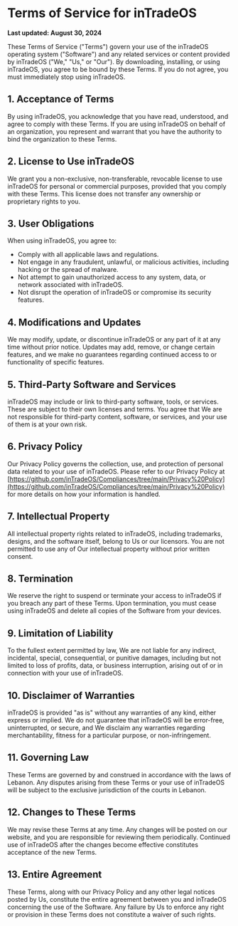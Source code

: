 # Terms of Service for inTradeOS

**Last updated: August 30, 2024**

These Terms of Service ("Terms") govern your use of the inTradeOS operating system ("Software") and any related services or content provided by inTradeOS ("We," "Us," or "Our"). By downloading, installing, or using inTradeOS, you agree to be bound by these Terms. If you do not agree, you must immediately stop using inTradeOS.

## 1. Acceptance of Terms
By using inTradeOS, you acknowledge that you have read, understood, and agree to comply with these Terms. If you are using inTradeOS on behalf of an organization, you represent and warrant that you have the authority to bind the organization to these Terms.

## 2. License to Use inTradeOS
We grant you a non-exclusive, non-transferable, revocable license to use inTradeOS for personal or commercial purposes, provided that you comply with these Terms. This license does not transfer any ownership or proprietary rights to you.

## 3. User Obligations
When using inTradeOS, you agree to:
- Comply with all applicable laws and regulations.
- Not engage in any fraudulent, unlawful, or malicious activities, including hacking or the spread of malware.
- Not attempt to gain unauthorized access to any system, data, or network associated with inTradeOS.
- Not disrupt the operation of inTradeOS or compromise its security features.

## 4. Modifications and Updates
We may modify, update, or discontinue inTradeOS or any part of it at any time without prior notice. Updates may add, remove, or change certain features, and we make no guarantees regarding continued access to or functionality of specific features.

## 5. Third-Party Software and Services
inTradeOS may include or link to third-party software, tools, or services. These are subject to their own licenses and terms. You agree that We are not responsible for third-party content, software, or services, and your use of them is at your own risk.

## 6. Privacy Policy
Our Privacy Policy governs the collection, use, and protection of personal data related to your use of inTradeOS. Please refer to our Privacy Policy at [https://github.com/inTradeOS/Compliances/tree/main/Privacy%20Policy](https://github.com/inTradeOS/Compliances/tree/main/Privacy%20Policy) for more details on how your information is handled.

## 7. Intellectual Property
All intellectual property rights related to inTradeOS, including trademarks, designs, and the software itself, belong to Us or our licensors. You are not permitted to use any of Our intellectual property without prior written consent.

## 8. Termination
We reserve the right to suspend or terminate your access to inTradeOS if you breach any part of these Terms. Upon termination, you must cease using inTradeOS and delete all copies of the Software from your devices.

## 9. Limitation of Liability
To the fullest extent permitted by law, We are not liable for any indirect, incidental, special, consequential, or punitive damages, including but not limited to loss of profits, data, or business interruption, arising out of or in connection with your use of inTradeOS.

## 10. Disclaimer of Warranties
inTradeOS is provided "as is" without any warranties of any kind, either express or implied. We do not guarantee that inTradeOS will be error-free, uninterrupted, or secure, and We disclaim any warranties regarding merchantability, fitness for a particular purpose, or non-infringement.

## 11. Governing Law
These Terms are governed by and construed in accordance with the laws of Lebanon. Any disputes arising from these Terms or your use of inTradeOS will be subject to the exclusive jurisdiction of the courts in Lebanon.

## 12. Changes to These Terms
We may revise these Terms at any time. Any changes will be posted on our website, and you are responsible for reviewing them periodically. Continued use of inTradeOS after the changes become effective constitutes acceptance of the new Terms.

## 13. Entire Agreement
These Terms, along with our Privacy Policy and any other legal notices posted by Us, constitute the entire agreement between you and inTradeOS concerning the use of the Software. Any failure by Us to enforce any right or provision in these Terms does not constitute a waiver of such rights.
